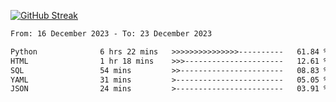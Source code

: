 [![GitHub Streak](https://streak-stats.demolab.com?user=renren-017&theme=sea&hide_border=true&background=DD272700)](https://git.io/streak-stats)

<!--START_SECTION:waka-->

```txt
From: 16 December 2023 - To: 23 December 2023

Python              6 hrs 22 mins   >>>>>>>>>>>>>>>----------   61.84 %
HTML                1 hr 18 mins    >>>----------------------   12.61 %
SQL                 54 mins         >>-----------------------   08.83 %
YAML                31 mins         >------------------------   05.05 %
JSON                24 mins         >------------------------   03.91 %
```

<!--END_SECTION:waka-->
